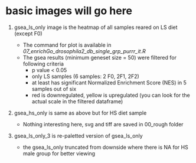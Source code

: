 # basic images will go here

1. gsea_ls_only image is the heatmap of all samples reared on LS diet (except F0)
    - The command for plot is available in *07_enrichGo_drosophila2_db_single_grp_purrr_it.R*
    - The gsea results (minimum geneset size = 50) were filtered for following criteria
        - p value < 0.05
        - only LS samples (6 samples: 2 F0, 2F1, 2F2)
        - at least has significant Normalized Enrichment Score (NES) in 5 samples out of six
        - red is downregulated, yellow is upregulated (you can look for the actual scale in the filtered dataframe)
2. gsea_hs_only is same as above but for HS diet sample
    - Nothing interesting here, svg and tiff are saved in 00_rough folder

3. gsea_ls_only_3 is re-paletted version of gsea_ls_only
    - the gsea_ls_only truncated from downside where there is NA for HS male group for better viewing
  